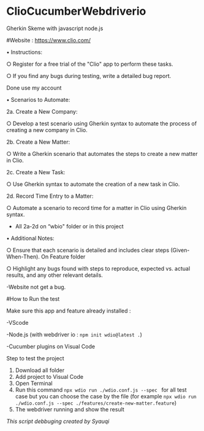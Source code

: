 # ClioCucumberWebdriverio
Gherkin Skeme with javascript node.js

#Website : https://www.clio.com/

• Instructions:

○ Register for a free trial of the "Clio" app to perform these tasks.

○ If you find any bugs during testing, write a detailed bug report.

Done use my account

• Scenarios to Automate:

2a. Create a New Company:

○ Develop a test scenario using Gherkin syntax to automate the process of creating a new company in Clio.

2b. Create a New Matter:

○ Write a Gherkin scenario that automates the steps to create a new matter in Clio.

2c. Create a New Task:

○ Use Gherkin syntax to automate the creation of a new task in Clio.

2d. Record Time Entry to a Matter:

○ Automate a scenario to record time for a matter in Clio using Gherkin syntax.

- All 2a-2d on “wbio" folder or in this project

• Additional Notes:

○ Ensure that each scenario is detailed and includes clear steps (Given-When-Then). On Feature folder

○ Highlight any bugs found with steps to reproduce, expected vs. actual results, and any other relevant details.

-Website not get a bug.

#How to Run the test

Make sure this app and feature already installed :

-VScode

-Node.js (with webdriver io : `npm init wdio@latest .`)

-Cucumber plugins on Visual Code

Step to test the project
1. Download all folder
2. Add project to Visual Code
3. Open Terminal
4. Run this command `npx wdio run ./wdio.conf.js --spec ` for all test case but you can choose the case by the file (for example `npx wdio run ./wdio.conf.js --spec ./features/create-new-matter.feature`)
5. The webdriver running and show the result

*This script debbuging created by Syauqi*
